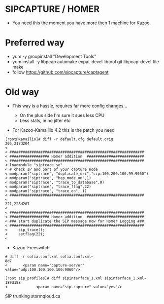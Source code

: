# SIPCAPTURE / HOMER

* You need this the moment you have more then 1 machine for Kazoo.

# Preferred way

* yum -y groupinstall "Development Tools"
* yum install -y libpcap automake expat-devel libtool git libpcap-devel file make
* follow https://github.com/sipcapture/captagent

# Old way
* This way is a hassle, requires far more config changes...
  * On the plus side I'm sure it sues less CPU
  * Less stats, ie no jitter etc

* For Kazoo-Kamaillio 4.2 this is the patch you need

```
[root@kamailio]# diff -r default.cfg default.orig 
205,217d204
< 
< #############################################################                 
< ################## Homer addition  ##########################
< #############################################################
< loadmodule "siptrace.so"
< # check IP and port of your capture node                 
< modparam("siptrace", "duplicate_uri","sip:100.200.100.99:9060")
< modparam("siptrace", "hep_mode_on",1)
< modparam("siptrace", "trace_to_database",0)
< modparam("siptrace", "trace_flag",22)
< modparam("siptrace", "trace_on", 1)
< #############################################################   
< 
221,228d207
< 
< #############################################################
< ################## Homer addition  ##########################
< ### start duplicate the SIP message now for Homer Logging ###
< #############################################################
<     sip_trace();
<     setflag(22);
< 

```

* Kazoo-Freeswitch

```
# diff -r sofia.conf.xml sofia.conf.xml~
8d7
<       <param name="capture-server" value="udp:100.100.100.100:9060"/>
```

```
[root sip_profiles]# diff sipinterface_1.xml sipinterface_1.xml~
189d188
<             <param name="sip-capture" value="yes"/>
```


SIP trunking stormqloud.ca
